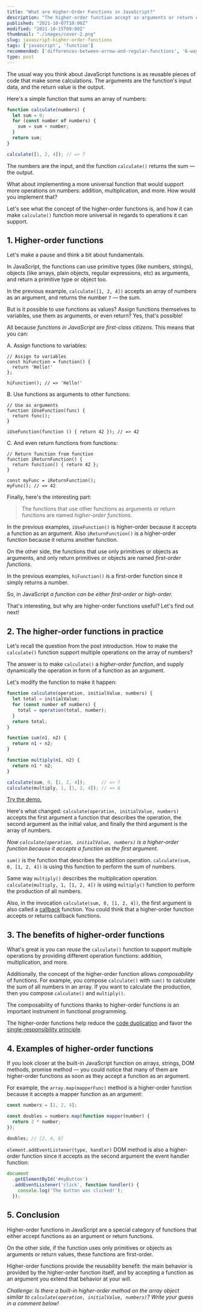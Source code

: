 ```yaml
---
title: "What are Higher-Order Functions in JavaScript?"
description: "The higher-order function accept as arguments or return other functions."
published: "2021-10-07T10:00Z"
modified: "2021-10-15T09:00Z"
thumbnail: "./images/cover-2.png"
slug: javascript-higher-order-functions
tags: ['javascript', 'function']
recommended: ['differences-between-arrow-and-regular-functions', '6-ways-to-declare-javascript-functions']
type: post
---
```


The usual way you think about JavaScript functions is as reusable pieces of code that make some calculations. The arguments are the function's input data, and the return value is the output. 

Here's a simple function that sums an array of numbers:

```js
function calculate(numbers) {
  let sum = 0;
  for (const number of numbers) {
    sum = sum + number;
  }
  return sum;
}

calculate([1, 2, 4]); // => 7
```

The numbers are the input, and the function `calculate()` returns the sum &mdash; the output.  

What about implementing a more universal function that would support more operations on numbers: addition, multiplication, and more. How would you implement that?  

Let's see what the concept of the higher-order functions is, and how it can make `calculate()` function more universal in regards to operations it can support.  

## 1. Higher-order functions

Let's make a pause and think a bit about fundamentals.  

In JavaScript, the functions can use primitive types (like numbers, strings), objects (like arrays, plain objects, regular expressions, etc) as arguments, and return a primitive type or object too.  

In the previous example, `calculate([1, 2, 4])` accepts an array of numbers as an argument, and returns the number `7` &mdash; the sum.  

But is it possible to use functions as values? Assign functions themselves to variables, use them as arguments, or even return? Yes, that's possible! 

All because *functions in JavaScript are first-class citizens*. This means that you can:

A. Assign functions to variables:

```javascript{1}
// Assign to variables
const hiFunction = function() { 
  return 'Hello!' 
};

hiFunction(); // => 'Hello!'
```

B. Use functions as arguments to other functions:

```javascript{1,5}
// Use as arguments
function iUseFunction(func) {
  return func();
}

iUseFunction(function () { return 42 }); // => 42
```

C. And even return functions from functions:

```javascript{2}
// Return function from function
function iReturnFunction() {
  return function() { return 42 };
}

const myFunc = iReturnFunction();
myFunc(); // => 42
```

Finally, here's the interesting part: 

> The functions that use other functions as arguments or return functions are named *higher-order functions*.

In the previous examples, `iUseFunction()` is higher-order because it accepts a function as an argument. Also `iReturnFunction()` is a higher-order function because it returns another function.  

On the other side, the functions that use only primitives or objects as arguments, and only return primitives or objects are named *first-order functions*.  

In the previous examples, `hiFunction()` is a first-order function since it simply returns a number.  

So, in JavaScript *a function can be either first-order or high-order.*  

That's interesting, but why are higher-order functions useful? Let's find out next!

## 2. The higher-order functions in practice

Let's recall the question from the post introduction. How to make the `calculate()` function support multiple operations on the array of numbers?  

The answer is to make `calculate()` a *higher-order function*, and supply dynamically the operation in form of a function as an argument.  

Let's modify the function to make it happen:

```javascript
function calculate(operation, initialValue, numbers) {
  let total = initialValue;
  for (const number of numbers) {
    total = operation(total, number);
  }
  return total;
}

function sum(n1, n2) {
  return n1 + n2;
}

function multiply(n1, n2) {
  return n1 * n2;
}

calculate(sum, 0, [1, 2, 4]);      // => 7
calculate(multiply, 1, [1, 2, 4]); // => 8
```

[Try the demo.](https://jsfiddle.net/dmitri_pavlutin/kj9d8uae/)

Here's what changed: `calculate(operation, initialValue, numbers)` accepts the first argument a function that describes the operation, the second argument as the initial value, and finally the third argument is the array of numbers.  

*Now `calculate(operation, initialValue, numbers)` is a higher-order function because it accepts a function as the first argument.*  

`sum()` is the function that describes the addition operation. `calculate(sum, 0, [1, 2, 4])` is using this function to perform the sum of numbers.  

Same way `multiply()` describes the multiplication operation. `calculate(multiply, 1, [1, 2, 4])` is using `multiply()` function to perform the production of all numbers.  

Also, in the invocation `calculate(sum, 0, [1, 2, 4])`, the first argument is also called a [callback](/javascript-callback/) function. You could think that a higher-order function accepts or returns callback functions.  

## 3. The benefits of higher-order functions

What's great is you can *reuse* the `calculate()` function to support multiple operations by providing different operation functions: addition, multiplication, and more.  

Additionally, the concept of the higher-order function allows *composability* of functions. For example, you compose `calculate()` with `sum()` to calculate the sum of all numbers in an array. If you want to calculate the production, then you compose `calculate()` and `multiply()`.  

The composability of functions thanks to higher-order functions is an important instrument in functional programming.  

The higher-order functions help reduce the [code duplication](https://en.wikipedia.org/wiki/Duplicate_code) and favor the [single-responsibility principle](https://en.wikipedia.org/wiki/Single-responsibility_principle).  

## 4. Examples of higher-order functions

If you look closer at the built-in JavaScript function on arrays, strings, DOM methods, promise method &mdash; you could notice that many of them are higher-order functions as soon as they accept a function as an argument.  

For example, the `array.map(mapperFunc)` method is a higher-order function because it accepts a mapper function as an argument:

```javascript
const numbers = [1, 2, 4];

const doubles = numbers.map(function mapper(number) {
  return 2 * number;
});

doubles; // [2, 4, 8]
```

`element.addEventListener(type, handler)` DOM method is also a higher-order function since it accepts as the second argument the event handler function:

```javascript
document
  .getElementById('#myButton')
  .addEventListener('click', function handler() {
    console.log('The button was clicked!');
  });
```

## 5. Conclusion

Higher-order functions in JavaScript are a special category of functions that either accept functions as an argument or return functions.  

On the other side, if the function uses only primitives or objects as arguments or return values, these functions are first-order.  

Higher-order functions provide the reusability benefit: the main behavior is provided by the higher-order function itself, and by accepting a function as an argument you extend that behavior at your will.  

*Challenge: Is there a built-in higher-order method on the array object similar to `calculate(operation, initialValue, numbers)`? Write your guess in a comment below!*